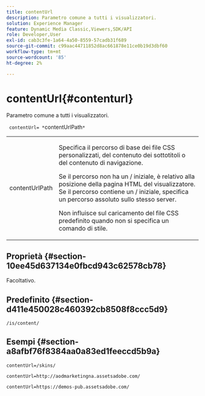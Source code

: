 ```yaml
---
title: contentUrl
description: Parametro comune a tutti i visualizzatori.
solution: Experience Manager
feature: Dynamic Media Classic,Viewers,SDK/API
role: Developer,User
exl-id: cab3c3fe-1a64-4a50-8559-57cadb31f689
source-git-commit: c99aac44711852d8ac661878e11ce0b19d3dbf60
workflow-type: tm+mt
source-wordcount: '85'
ht-degree: 2%

---
```


# contentUrl{#contenturl}

Parametro comune a tutti i visualizzatori.

` contentUrl= *`contentUrlPath`*`

<table id="table_9B98C97485DD4DEB8A6ECBCE8DF6B886"> 
 <tbody> 
  <tr> 
   <td colname="col1"> <p> <span class="codeph"> <span class="varname"> contentUrlPath</span> </span> </p> </td> 
   <td colname="col2"> <p>Specifica il percorso di base dei file CSS personalizzati, del contenuto dei sottotitoli o del contenuto di navigazione. </p> <p>Se il percorso non ha un <span class="filepath"> /</span> iniziale, è relativo alla posizione della pagina HTML del visualizzatore. Se il percorso contiene un <span class="filepath"> /</span> iniziale, specifica un percorso assoluto sullo stesso server. </p> <p> Non influisce sul caricamento del file CSS predefinito quando non si specifica un comando di stile. </p> </td> 
  </tr> 
 </tbody> 
</table>

## Proprietà {#section-10ee45d637134e0fbcd943c62578cb78}

Facoltativo.

## Predefinito {#section-d411e450028c460392cb8508f8ccc5d9}

`/is/content/`

## Esempi {#section-a8afbf76f8384aa0a83ed1feeccd5b9a}

```
contentUrl=/skins/
```

```
contentUrl=http://aodmarketingna.assetsadobe.com/
```

```
contentUrl=https://demos-pub.assetsadobe.com/
```
